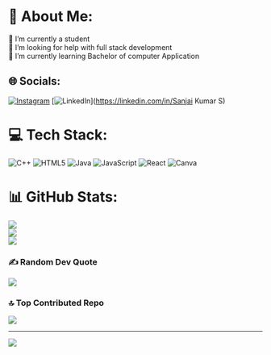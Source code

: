 # 💫 About Me:
🔭 I’m currently a student<br>🤝 I’m looking for help with full stack development<br>🌱 I’m currently learning Bachelor of computer Application<br>


## 🌐 Socials:
[![Instagram](https://img.shields.io/badge/Instagram-%23E4405F.svg?logo=Instagram&logoColor=white)](https://instagram.com/Sanjx_ai) [![LinkedIn](https://img.shields.io/badge/LinkedIn-%230077B5.svg?logo=linkedin&logoColor=white)](https://linkedin.com/in/Sanjai Kumar S) 

# 💻 Tech Stack:
![C++](https://img.shields.io/badge/c++-%2300599C.svg?style=plastic&logo=c%2B%2B&logoColor=white) ![HTML5](https://img.shields.io/badge/html5-%23E34F26.svg?style=plastic&logo=html5&logoColor=white) ![Java](https://img.shields.io/badge/java-%23ED8B00.svg?style=plastic&logo=openjdk&logoColor=white) ![JavaScript](https://img.shields.io/badge/javascript-%23323330.svg?style=plastic&logo=javascript&logoColor=%23F7DF1E) ![React](https://img.shields.io/badge/react-%2320232a.svg?style=plastic&logo=react&logoColor=%2361DAFB) ![Canva](https://img.shields.io/badge/Canva-%2300C4CC.svg?style=plastic&logo=Canva&logoColor=white)
# 📊 GitHub Stats:
![](https://github-readme-stats.vercel.app/api?username=Sanjai1232&theme=dark&hide_border=false&include_all_commits=true&count_private=false)<br/>
![](https://github-readme-streak-stats.herokuapp.com/?user=Sanjai1232&theme=dark&hide_border=false)<br/>
![](https://github-readme-stats.vercel.app/api/top-langs/?username=Sanjai1232&theme=dark&hide_border=false&include_all_commits=true&count_private=false&layout=compact)

### ✍️ Random Dev Quote
![](https://quotes-github-readme.vercel.app/api?type=vetical&theme=radical)

### 🔝 Top Contributed Repo
![](https://github-contributor-stats.vercel.app/api?username=Sanjai1232&limit=5&theme=dark&combine_all_yearly_contributions=true)

---
[![](https://visitcount.itsvg.in/api?id=Sanjai1232&icon=0&color=0)](https://visitcount.itsvg.in)

<!-- Proudly created with GPRM ( https://gprm.itsvg.in ) -->
